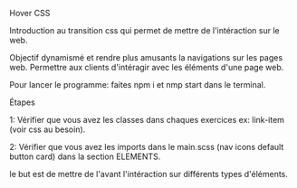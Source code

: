 Hover CSS

Introduction au transition css qui permet de mettre de l'intéraction sur le web.

Objectif dynamismé et rendre plus amusants la navigations sur les pages web. Permettre aux clients d'intéragir avec les éléments d'une page web.

Pour lancer le programme: faites npm i et nmp start dans le terminal.

Étapes 

1: Vérifier que vous avez les classes dans chaques exercices ex: link-item (voir css au besoin).

2: Vérifier que vous avez les imports dans le main.scss (nav icons default button card) dans la section ELEMENTS.

le but est de mettre de l'avant l'intéraction sur différents types d'éléments.

